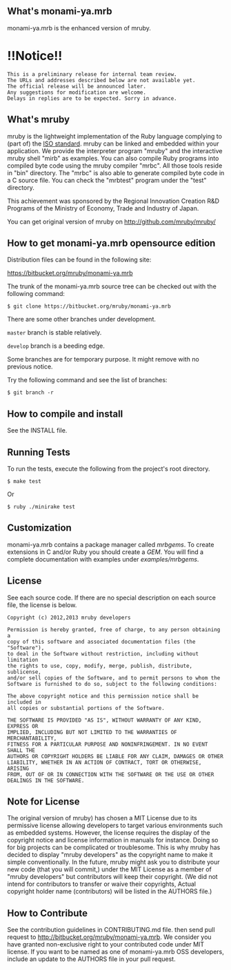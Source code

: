 ## What's monami-ya.mrb

monami-ya.mrb is the enhanced version of mruby.

# !!Notice!!
    This is a preliminary release for internal team review.
    The URLs and addresses described below are not available yet.
    The official release will be announced later.
    Any suggestions for modification are welcome.
    Delays in replies are to be expected. Sorry in advance.

## What's mruby

mruby is the lightweight implementation of the Ruby language complying to (part of)
the [ISO standard](http://www.iso.org/iso/iso_catalogue/catalogue_tc/catalogue_detail.htm?csnumber=59579). 
mruby can be linked and embedded within your application.  We provide the interpreter program "mruby" and 
the interactive mruby shell "mirb" as examples.  You can also compile Ruby programs into compiled byte code
using the mruby compiler "mrbc".  All those tools reside in "bin" directory.  The "mrbc" is also able to
generate compiled byte code in a C source file.  You can check the "mrbtest" program under the "test" directory.

This achievement was sponsored by the Regional Innovation Creation R&D Programs of
the Ministry of Economy, Trade and Industry of Japan.

You can get original version of mruby on http://github.com/mruby/mruby/


## How to get monami-ya.mrb opensource edition

Distribution files can be found in the following site:

  https://bitbucket.org/mruby/monami-ya.mrb

The trunk of the monami-ya.mrb source tree can be checked out with the
following command:

    $ git clone https://bitbucket.org/mruby/monami-ya.mrb

There are some other branches under development.

```master``` branch is stable relatively.

```develop``` branch is a beeding edge.

Some branches are for temporary purpose.  It might remove with no previous notice.


Try the following command and see the list of branches:

    $ git branch -r


## How to compile and install

See the INSTALL file.

## Running Tests

To run the tests, execute the following from the project's root directory.

    $ make test

Or

    $ ruby ./minirake test

## Customization

monami-ya.mrb contains a package manager called *mrbgems*. To create extensions
in C and/or Ruby you should create a *GEM*. You will find a complete
documentation with examples under *examples/mrbgems*.

## License

See each source code.
If there are no special description on each source file, the license is below.

```
Copyright (c) 2012,2013 mruby developers

Permission is hereby granted, free of charge, to any person obtaining a 
copy of this software and associated documentation files (the "Software"), 
to deal in the Software without restriction, including without limitation 
the rights to use, copy, modify, merge, publish, distribute, sublicense, 
and/or sell copies of the Software, and to permit persons to whom the 
Software is furnished to do so, subject to the following conditions:

The above copyright notice and this permission notice shall be included in 
all copies or substantial portions of the Software.

THE SOFTWARE IS PROVIDED "AS IS", WITHOUT WARRANTY OF ANY KIND, EXPRESS OR 
IMPLIED, INCLUDING BUT NOT LIMITED TO THE WARRANTIES OF MERCHANTABILITY, 
FITNESS FOR A PARTICULAR PURPOSE AND NONINFRINGEMENT. IN NO EVENT SHALL THE 
AUTHORS OR COPYRIGHT HOLDERS BE LIABLE FOR ANY CLAIM, DAMAGES OR OTHER 
LIABILITY, WHETHER IN AN ACTION OF CONTRACT, TORT OR OTHERWISE, ARISING 
FROM, OUT OF OR IN CONNECTION WITH THE SOFTWARE OR THE USE OR OTHER 
DEALINGS IN THE SOFTWARE.
```

## Note for License

The original version of mruby) has chosen a MIT License due to its permissive
license allowing developers to target various environments such as embedded systems.
However, the license requires the display of the copyright notice and license
information in manuals for instance. Doing so for big projects can be 
complicated or troublesome.
This is why mruby has decided to display "mruby developers" as the copyright name
to make it simple conventionally.
In the future, mruby might ask you to distribute your new code
(that you will commit,) under the MIT License as a member of
"mruby developers" but contributors will keep their copyright.
(We did not intend for contributors to transfer or waive their copyrights,
 Actual copyright holder name (contributors) will be listed in the AUTHORS file.)

## How to Contribute

See the contribution guidelines in CONTRIBUTING.md file.
then send pull request to <http://bitbucket.org/mruby/monami-ya.mrb>.  We consider you have granted
non-exclusive right to your contributed code under MIT license.  If you want to be named
as one of monami-ya.mrb OSS developers, include an update to the AUTHORS file in your pull request.
